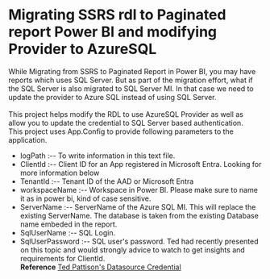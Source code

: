 # Migrating SSRS rdl to Paginated report Power BI and modifying Provider to AzureSQL
While Migrating from SSRS to Paginated Report in Power BI, you may have reports which uses SQL Server. But as part of the migration effort, what if the SQL Server is also migrated to SQL Server MI. In that case we need to update the provider to Azure SQL instead of using SQL Server.  
<br>
This project helps modify the RDL to use AzureSQL Provider as well as allow you to update the credential to SQL Server based authentication. 
<br>
This project uses App.Config to provide following parameters to the application. 
* logPath :-- To write information in this text file. 
* ClientId :-- Client ID for an App registered in Microsoft Entra. Looking for more information below
* TenantId :-- Tenant ID of the AAD or Microsoft Entra
* workspaceName :-- Workspace in Power BI. Please make sure to name it as in power bi, kind of case sensitive. 
* ServerName    :-- ServerName of the Azure SQL MI. This will replace the existing ServerName. The database is taken from the existing Database name embeded in the report. 
* SqlUserName   :-- SQL Login. 
* SqlUserPassword :-- SQL user's password.
Ted had recently presented on this topic and would strongly advice to watch to get insights and requirements for ClientId. <br> **Reference** [Ted Pattison's Datasource Credential ](https://www.powerbidevcamp.net/sessions/session33/)




